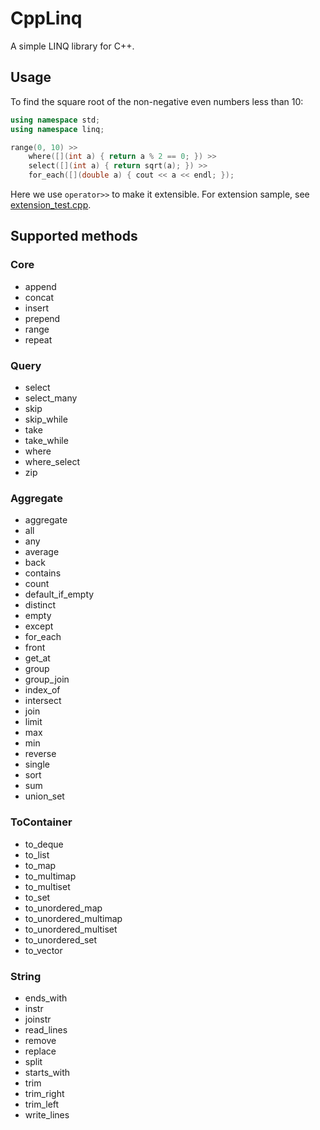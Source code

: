 # CppLinq
A simple LINQ library for C++.
## Usage
To find the square root of the non-negative even numbers less than 10:
``` c++
using namespace std;
using namespace linq;

range(0, 10) >>
	where([](int a) { return a % 2 == 0; }) >>
	select([](int a) { return sqrt(a); }) >>
	for_each([](double a) { cout << a << endl; });
```
Here we use `operator>>` to make it extensible.
For extension sample, see [extension_test.cpp](test/extension_test.cpp).
## Supported methods
### Core
* append
* concat
* insert
* prepend
* range
* repeat
### Query
* select
* select_many
* skip
* skip_while
* take
* take_while
* where
* where_select
* zip
### Aggregate
* aggregate
* all
* any
* average
* back
* contains
* count
* default_if_empty
* distinct
* empty
* except
* for_each
* front
* get_at
* group
* group_join
* index_of
* intersect
* join
* limit
* max
* min
* reverse
* single
* sort
* sum
* union_set
### ToContainer
* to_deque
* to_list
* to_map
* to_multimap
* to_multiset
* to_set
* to_unordered_map
* to_unordered_multimap
* to_unordered_multiset
* to_unordered_set
* to_vector
### String
* ends_with
* instr
* joinstr
* read_lines
* remove
* replace
* split
* starts_with
* trim
* trim_right
* trim_left
* write_lines

